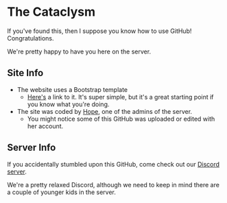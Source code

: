 # The Cataclysm
If you've found this, then I suppose you know how to use GitHub! Congratulations.

We're pretty happy to have you here on the server.
## Site Info
* The website uses a Bootstrap template
   * [Here's](https://startbootstrap.com/template-overviews/scrolling-nav/) a link to it. It's super simple, but it's a great starting point if you know what you're doing.
* The site was coded by [Hope](https://github.com/hopesimon), one of the admins of the server.
   * You might notice some of this GitHub was uploaded or edited with her account.
## Server Info
If you accidentally stumbled upon this GitHub, come check out our [Discord server](https://discord.gg/KwaB4eU).

We're a pretty relaxed Discord, although we need to keep in mind there are a couple of younger kids in the server.
